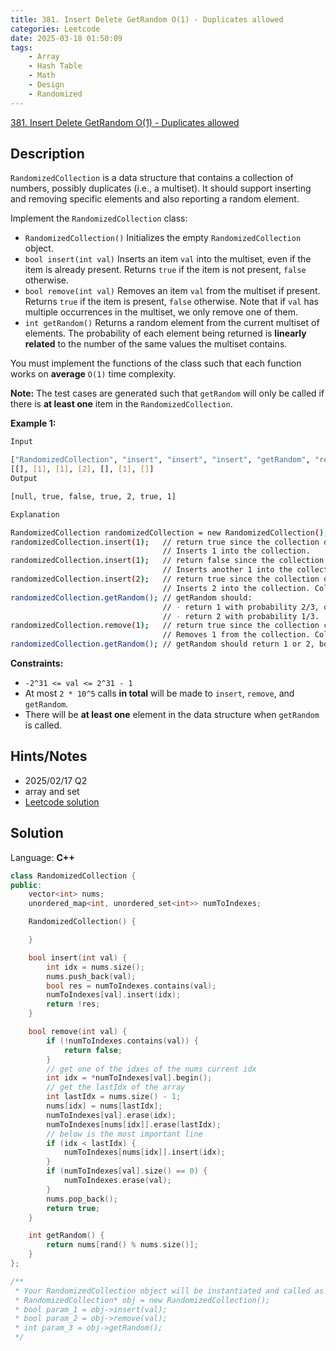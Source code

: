 ```yaml
---
title: 381. Insert Delete GetRandom O(1) - Duplicates allowed
categories: Leetcode
date: 2025-03-18 01:50:09
tags:
    - Array
    - Hash Table
    - Math
    - Design
    - Randomized
---
```


[381. Insert Delete GetRandom O(1) - Duplicates allowed](https://leetcode.com/problems/insert-delete-getrandom-o1-duplicates-allowed/description/?source=submission-noac)

## Description

`RandomizedCollection` is a data structure that contains a collection of numbers, possibly duplicates (i.e., a multiset). It should support inserting and removing specific elements and also reporting a random element.

Implement the `RandomizedCollection` class:

- `RandomizedCollection()` Initializes the empty `RandomizedCollection` object.
- `bool insert(int val)` Inserts an item `val` into the multiset, even if the item is already present. Returns `true` if the item is not present, `false` otherwise.
- `bool remove(int val)` Removes an item `val` from the multiset if present. Returns `true` if the item is present, `false` otherwise. Note that if `val` has multiple occurrences in the multiset, we only remove one of them.
- `int getRandom()` Returns a random element from the current multiset of elements. The probability of each element being returned is **linearly related**  to the number of the same values the multiset contains.

You must implement the functions of the class such that each function works on **average**  `O(1)` time complexity.

**Note:**  The test cases are generated such that `getRandom` will only be called if there is **at least one**  item in the `RandomizedCollection`.

**Example 1:**

```bash
Input

["RandomizedCollection", "insert", "insert", "insert", "getRandom", "remove", "getRandom"]
[[], [1], [1], [2], [], [1], []]
Output

[null, true, false, true, 2, true, 1]

Explanation

RandomizedCollection randomizedCollection = new RandomizedCollection();
randomizedCollection.insert(1);   // return true since the collection does not contain 1.
                                  // Inserts 1 into the collection.
randomizedCollection.insert(1);   // return false since the collection contains 1.
                                  // Inserts another 1 into the collection. Collection now contains [1,1].
randomizedCollection.insert(2);   // return true since the collection does not contain 2.
                                  // Inserts 2 into the collection. Collection now contains [1,1,2].
randomizedCollection.getRandom(); // getRandom should:
                                  // - return 1 with probability 2/3, or
                                  // - return 2 with probability 1/3.
randomizedCollection.remove(1);   // return true since the collection contains 1.
                                  // Removes 1 from the collection. Collection now contains [1,2].
randomizedCollection.getRandom(); // getRandom should return 1 or 2, both equally likely.
```

**Constraints:**

- `-2^31 <= val <= 2^31 - 1`
- At most `2 * 10^5` calls **in total**  will be made to `insert`, `remove`, and `getRandom`.
- There will be **at least one**  element in the data structure when `getRandom` is called.

## Hints/Notes

- 2025/02/17 Q2
- array and set
- [Leetcode solution](https://leetcode.cn/problems/insert-delete-getrandom-o1-duplicates-allowed/solutions/467591/o1-shi-jian-cha-ru-shan-chu-he-huo-qu-sui-ji-yua-5/?envType=company&envId=linkedin&favoriteSlug=linkedin-three-months)

## Solution

Language: **C++**

```C++
class RandomizedCollection {
public:
    vector<int> nums;
    unordered_map<int, unordered_set<int>> numToIndexes;

    RandomizedCollection() {

    }

    bool insert(int val) {
        int idx = nums.size();
        nums.push_back(val);
        bool res = numToIndexes.contains(val);
        numToIndexes[val].insert(idx);
        return !res;
    }

    bool remove(int val) {
        if (!numToIndexes.contains(val)) {
            return false;
        }
        // get one of the idxes of the nums current idx
        int idx = *numToIndexes[val].begin();
        // get the lastIdx of the array
        int lastIdx = nums.size() - 1;
        nums[idx] = nums[lastIdx];
        numToIndexes[val].erase(idx);
        numToIndexes[nums[idx]].erase(lastIdx);
        // below is the most important line
        if (idx < lastIdx) {
            numToIndexes[nums[idx]].insert(idx);
        }
        if (numToIndexes[val].size() == 0) {
            numToIndexes.erase(val);
        }
        nums.pop_back();
        return true;
    }

    int getRandom() {
        return nums[rand() % nums.size()];
    }
};

/**
 * Your RandomizedCollection object will be instantiated and called as such:
 * RandomizedCollection* obj = new RandomizedCollection();
 * bool param_1 = obj->insert(val);
 * bool param_2 = obj->remove(val);
 * int param_3 = obj->getRandom();
 */
```
